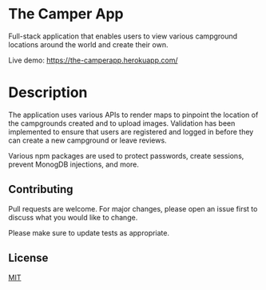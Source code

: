 # The Camper App

Full-stack application that enables users to view various campground locations around the world and create their own.

Live demo: https://the-camperapp.herokuapp.com/

# Description

The application uses various APIs to render maps to pinpoint the location of the campgrounds created and to upload images.
Validation has been implemented to ensure that users are registered and logged in before they can create a new campground or leave reviews.

Various npm packages are used to protect passwords, create sessions, prevent MonogDB injections, and more.

## Contributing

Pull requests are welcome. For major changes, please open an issue first to discuss what you would like to change.

Please make sure to update tests as appropriate.

## License

[MIT](https://choosealicense.com/licenses/mit/)
